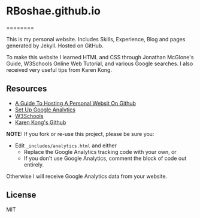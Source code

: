 # RBoshae.github.io
========

This is my personal website. Includes Skills, Experience, Blog and pages generated by Jekyll. Hosted on GitHub.

To make this website I learned HTML and CSS through Jonathan McGlone's Guide, W3Schools Online Web Tutorial, and various Google searches. I also received very useful tips from Karen Kong.

## Resources
  - [A Guide To Hosting A Personal Websit On Github](http://jmcglone.com/guides/github-pages/)
  - [Set Up Google Analytics](https://support.google.com/analytics/answer/1042508)
  - [W3Schools](https://www.w3schools.com/)
  - [Karen Kong's Github](https://github.com/kkong006)

**NOTE:** If you fork or re-use this project, please be sure you:

* Edit `_includes/analytics.html` and either
  * Replace the Google Analytics tracking code with your own, or
  * If you don't use Google Analytics, comment the block of code out entirely.

Otherwise I will receive Google Analytics data from your website.

License
----

MIT


   [git-repo-url]: <https://github.com/RBoshae/RBoshae.github.io>
   [rick boshae]: <https://github.com/rbosahe>
   

